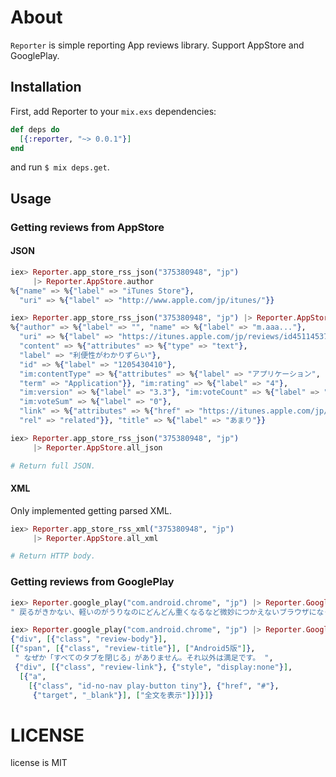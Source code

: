 # About

`Reporter` is simple reporting App reviews library.
Support AppStore and GooglePlay.

## Installation

First, add Reporter to your `mix.exs` dependencies:

```elixir
def deps do
  [{:reporter, "~> 0.0.1"}]
end
```

and run `$ mix deps.get`.

## Usage
### Getting reviews from AppStore
#### JSON

```elixir
iex> Reporter.app_store_rss_json("375380948", "jp")
     |> Reporter.AppStore.author
%{"name" => %{"label" => "iTunes Store"},
  "uri" => %{"label" => "http://www.apple.com/jp/itunes/"}}

iex> Reporter.app_store_rss_json("375380948", "jp") |> Reporter.AppStore.reviews |> Enum.at(0)
%{"author" => %{"label" => "", "name" => %{"label" => "m.aaa..."},
  "uri" => %{"label" => "https://itunes.apple.com/jp/reviews/id451145371"}},
  "content" => %{"attributes" => %{"type" => "text"},
  "label" => "利便性がわかりずらい"},
  "id" => %{"label" => "1205430410"},
  "im:contentType" => %{"attributes" => %{"label" => "アプリケーション",
  "term" => "Application"}}, "im:rating" => %{"label" => "4"},
  "im:version" => %{"label" => "3.3"}, "im:voteCount" => %{"label" => "0"},
  "im:voteSum" => %{"label" => "0"},
  "link" => %{"attributes" => %{"href" => "https://itunes.apple.com/jp/review?id=375380948&type=Purple%20Software",
  "rel" => "related"}}, "title" => %{"label" => "あまり"}}
```

```elixir
iex> Reporter.app_store_rss_json("375380948", "jp")
     |> Reporter.AppStore.all_json

# Return full JSON.
```

#### XML

Only implemented getting parsed XML.

```elixir
iex> Reporter.app_store_rss_xml("375380948", "jp")
     |> Reporter.AppStore.all_xml

# Return HTTP body.
```

### Getting reviews from GooglePlay

```elixir
iex> Reporter.google_play("com.android.chrome", "jp") |> Reporter.GooglePlay.review_body_list |> Enum.at(0)
" 戻るがきかない、軽いのがうりなのにどんどん重くなるなど微妙につかえないブラウザになってます…数ヶ月まったく治らないのでいい加減見限ろうかと。 "

iex> Reporter.google_play("com.android.chrome", "jp") |> Reporter.GooglePlay.review_bodies |> Enum.at(1)
{"div", [{"class", "review-body"}],
[{"span", [{"class", "review-title"}], ["Android5版"]},
 " なぜか「すべてのタブを閉じる」がありません。それ以外は満足です。 ",
 {"div", [{"class", "review-link"}, {"style", "display:none"}],
  [{"a",
    [{"class", "id-no-nav play-button tiny"}, {"href", "#"},
     {"target", "_blank"}], ["全文を表示"]}]}]}
```

# LICENSE
license is MIT
